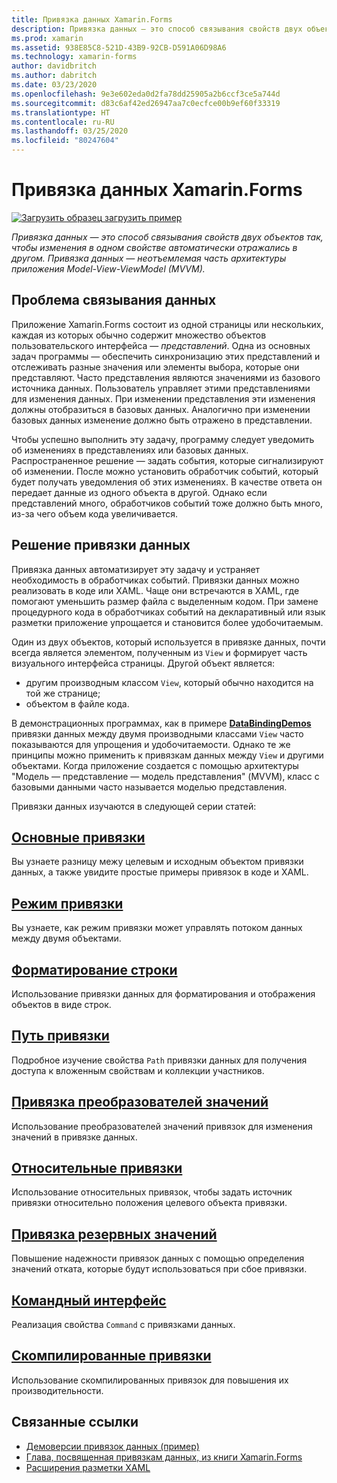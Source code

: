 ```yaml
---
title: Привязка данных Xamarin.Forms
description: Привязка данных — это способ связывания свойств двух объектов так, чтобы изменения в одном свойстве автоматически отражались в другом. Привязка данных — неотъемлемая часть архитектуры приложения Model-View-ViewModel (MVVM).
ms.prod: xamarin
ms.assetid: 938E85C8-521D-43B9-92CB-D591A06D98A6
ms.technology: xamarin-forms
author: davidbritch
ms.author: dabritch
ms.date: 03/23/2020
ms.openlocfilehash: 9e3e602eda0d2fa78dd25905a2b6ccf3ce5a744d
ms.sourcegitcommit: d83c6af42ed26947aa7c0ecfce00b9ef60f33319
ms.translationtype: HT
ms.contentlocale: ru-RU
ms.lasthandoff: 03/25/2020
ms.locfileid: "80247604"
---
```

# <a name="xamarinforms-data-binding"></a>Привязка данных Xamarin.Forms

[![Загрузить образец](~/media/shared/download.png) загрузить пример](https://docs.microsoft.com/samples/xamarin/xamarin-forms-samples/databindingdemos)

_Привязка данных — это способ связывания свойств двух объектов так, чтобы изменения в одном свойстве автоматически отражались в другом. Привязка данных — неотъемлемая часть архитектуры приложения Model-View-ViewModel (MVVM)._

## <a name="the-data-linking-problem"></a>Проблема связывания данных

Приложение Xamarin.Forms состоит из одной страницы или нескольких, каждая из которых обычно содержит множество объектов пользовательского интерфейса — *представлений*. Одна из основных задач программы — обеспечить синхронизацию этих представлений и отслеживать разные значения или элементы выбора, которые они представляют. Часто представления являются значениями из базового источника данных. Пользователь управляет этими представлениями для изменения данных. При изменении представления эти изменения должны отобразиться в базовых данных. Аналогично при изменении базовых данных изменение должно быть отражено в представлении.

Чтобы успешно выполнить эту задачу, программу следует уведомить об изменениях в представлениях или базовых данных. Распространенное решение — задать события, которые сигнализируют об изменении. После можно установить обработчик событий, который будет получать уведомления об этих изменениях. В качестве ответа он передает данные из одного объекта в другой. Однако если представлений много, обработчиков событий тоже должно быть много, из-за чего объем кода увеличивается.

## <a name="the-data-binding-solution"></a>Решение привязки данных

Привязка данных автоматизирует эту задачу и устраняет необходимость в обработчиках событий. Привязки данных можно реализовать в коде или XAML. Чаще они встречаются в XAML, где помогают уменьшить размер файла с выделенным кодом. При замене процедурного кода в обработчиках событий на декларативный или язык разметки приложение упрощается и становится более удобочитаемым.

Один из двух объектов, который используется в привязке данных, почти всегда является элементом, полученным из `View` и формирует часть визуального интерфейса страницы. Другой объект является:

- другим производным классом `View`, который обычно находится на той же странице;
- объектом в файле кода.

В демонстрационных программах, как в примере [**DataBindingDemos**](https://docs.microsoft.com/samples/xamarin/xamarin-forms-samples/databindingdemos) привязки данных между двумя производными классами `View` часто показываются для упрощения и удобочитаемости. Однако те же принципы можно применить к привязкам данных между `View` и другими объектами. Когда приложение создается с помощью архитектуры "Модель — представление — модель представления" (MVVM), класс с базовыми данными часто называется моделью представления.

Привязки данных изучаются в следующей серии статей:

## <a name="basic-bindings"></a>[Основные привязки](basic-bindings.md)

Вы узнаете разницу межу целевым и исходным объектом привязки данных, а также увидите простые примеры привязок в коде и XAML.

## <a name="binding-mode"></a>[Режим привязки](binding-mode.md)

Вы узнаете, как режим привязки может управлять потоком данных между двумя объектами.

## <a name="string-formatting"></a>[Форматирование строки](string-formatting.md)

Использование привязки данных для форматирования и отображения объектов в виде строк.

## <a name="binding-path"></a>[Путь привязки](binding-path.md)

Подробное изучение свойства `Path` привязки данных для получения доступа к вложенным свойствам и коллекции участников.

## <a name="binding-value-converters"></a>[Привязка преобразователей значений](converters.md)

Использование преобразователей значений привязок для изменения значений в привязке данных.

## <a name="relative-bindings"></a>[Относительные привязки](relative-bindings.md)

Использование относительных привязок, чтобы задать источник привязки относительно положения целевого объекта привязки.

## <a name="binding-fallbacks"></a>[Привязка резервных значений](binding-fallbacks.md)

Повышение надежности привязок данных с помощью определения значений отката, которые будут использоваться при сбое привязки.

## <a name="the-command-interface"></a>[Командный интерфейс](commanding.md)

Реализация свойства `Command` с привязками данных.

## <a name="compiled-bindings"></a>[Скомпилированные привязки](compiled-bindings.md)

Использование скомпилированных привязок для повышения их производительности.

## <a name="related-links"></a>Связанные ссылки

- [Демоверсии привязок данных (пример)](https://docs.microsoft.com/samples/xamarin/xamarin-forms-samples/databindingdemos)
- [Глава, посвященная привязкам данных, из книги Xamarin.Forms](~/xamarin-forms/creating-mobile-apps-xamarin-forms/summaries/chapter16.md)
- [Расширения разметки XAML](~/xamarin-forms/xaml/markup-extensions/index.md)

